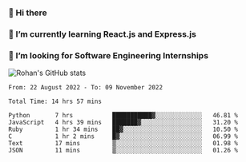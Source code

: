 ### 👋 Hi there 

<!--
**rohznmdev/rohznmdev** is a ✨ _special_ ✨ repository because its `README.md` (this file) appears on your GitHub profile.

Here are some ideas to get you started:

- 🔭 I’m currently working on ...
- 🌱 I’m currently learning Ruby and Ruby on Rails
- 👯 I’m looking to collaborate on ...
- 🤔 I’m looking for help with ...
- 💬 Ask me about ...
- 📫 How to reach me: ...
- 😄 Pronouns: ...
- ⚡ Fun fact: ...
-->
### 🌱 I’m currently learning React.js and Express.js
### 🤔 I’m looking for Software Engineering Internships
![Rohan's GitHub stats](https://github-readme-stats.vercel.app/api?username=rohznmdev&theme=dark&show_icons=true)

<!--START_SECTION:waka-->

```text
From: 22 August 2022 - To: 09 November 2022

Total Time: 14 hrs 57 mins

Python       7 hrs           ███████████▓░░░░░░░░░░░░░   46.81 %
JavaScript   4 hrs 39 mins   ███████▓░░░░░░░░░░░░░░░░░   31.20 %
Ruby         1 hr 34 mins    ██▓░░░░░░░░░░░░░░░░░░░░░░   10.50 %
C            1 hr 2 mins     █▓░░░░░░░░░░░░░░░░░░░░░░░   06.99 %
Text         17 mins         ▒░░░░░░░░░░░░░░░░░░░░░░░░   01.98 %
JSON         11 mins         ▒░░░░░░░░░░░░░░░░░░░░░░░░   01.26 %
```

<!--END_SECTION:waka-->
